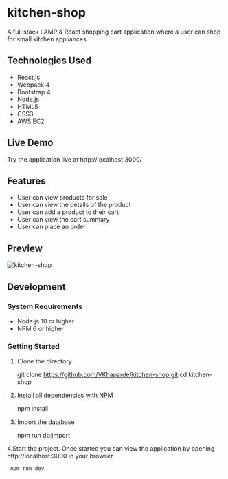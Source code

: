 # kitchen-shop
A full stack LAMP & React shopping cart application where a user can shop for small kitchen appliances.
## Technologies Used
* React.js
* Webpack 4
* Bootstrap 4
* Node.js
* HTML5
* CSS3
* AWS EC2

## Live Demo
 Try the application live at  http://localhost:3000/
## Features
* User can view products for sale
* User can view the details of the product
* User can add a product to their cart
* User can view the cart summary
* User can place an order
## Preview
![kitchen-shop](https://user-images.githubusercontent.com/54192822/71130824-de11e500-21ea-11ea-8697-13bb151c0247.png)
## Development
### System Requirements
* Node.js 10 or higher
* NPM 6 or higher

### Getting Started 

  1. Clone the directory
  
      git clone https://github.com/VKhaparde/kitchen-shop.git 
      cd kitchen-shop
      
  2. Install all dependencies with NPM
  
     npm install
     
  3. Import the database
  
     npm run db:import
     
  4.Start the project. Once started you can view the application by opening http://localhost:3000 in your browser.
  
     npm run dev   
    
